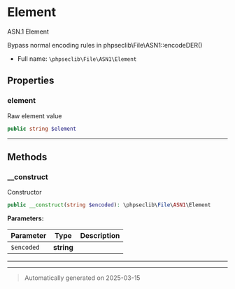 
# Element

ASN.1 Element

Bypass normal encoding rules in phpseclib\File\ASN1::encodeDER()

* Full name: `\phpseclib\File\ASN1\Element`



## Properties


### element

Raw element value

```php
public string $element
```






***

## Methods


### __construct

Constructor

```php
public __construct(string $encoded): \phpseclib\File\ASN1\Element
```








**Parameters:**

| Parameter | Type | Description |
|-----------|------|-------------|
| `$encoded` | **string** |  |





***


***
> Automatically generated on 2025-03-15
